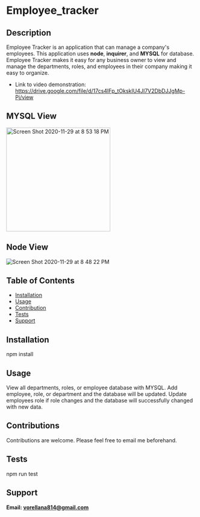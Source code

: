 # Employee_tracker

## Description
Employee Tracker is an application that can manage a company's employees. This application uses **node**, **inquirer**, and **MYSQL** for database. Employee Tracker makes it easy for any business owner to view and manage the departments, roles, and employees in their company making it easy to organize.

- Link to video demonstration: https://drive.google.com/file/d/17cs4IFp_tOkskIU4JI7V2DbDJJgMp-Pj/view

## MYSQL View
<img width="276" alt="Screen Shot 2020-11-29 at 8 53 18 PM" src="https://user-images.githubusercontent.com/67250231/100560909-4be0e080-3285-11eb-8ade-684c23b238af.png">

## Node View 
![Screen Shot 2020-11-29 at 8 48 22 PM](https://user-images.githubusercontent.com/67250231/100560912-4e433a80-3285-11eb-8b77-ad3edde79da6.png)



## Table of Contents
* [Installation](#installation)
* [Usage](#usage)
* [Contribution](#contributions)
* [Tests](#tests)
* [Support](#support)

## Installation
npm install

## Usage
View all departments, roles, or employee database with MYSQL. Add employee, role, or department and the database will be updated. Update employees role if role changes and the database will successfully changed with new data. 

## Contributions
Contributions are welcome. Please feel free to email me beforehand.

## Tests
npm run test

## Support 

**Email: vorellana814@gmail.com** 

